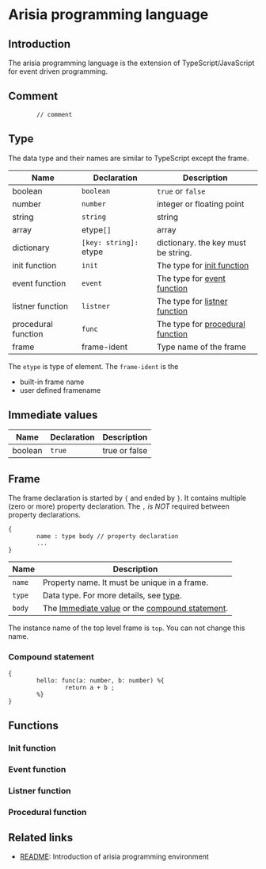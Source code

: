 # Arisia programming language

## Introduction
The arisia programming language is the extension of TypeScript/JavaScript for event driven programming.

## Comment
````
        // comment
````

## Type
The data type and their names are similar to TypeScript except the frame.

|Name           |Declaration    | Description           |
|---            |---            |---                    |
|boolean        |`boolean`      |`true` or `false`      |
|number         |`number`       |integer or floating point      |
|string         |`string`       |string                 |
|array          | etype`[]`     |array                  |
|dictionary     | `[key: string]:` etype |dictionary. the key must be string. |
|init function  |`init`         |The type for [init function](#init-function) |
|event function  |`event`       |The type for [event function](#event-function) |
|listner function |`listner`    |The type for [listner function](#listner-function) |
|procedural function |`func`    |The type for [procedural function](#procedural-function) |
|frame          |frame-ident    |Type name of the frame |

The `etype` is type of element. The `frame-ident` is the
* built-in frame name
* user defined framename

## Immediate values
|Name           |Declaration    | Description           |
|---            |---            |---                    |
|boolean        |`true`         |true or false          |

## Frame
The frame declaration is started by `{` and ended by `}`.
It contains multiple (zero or more) property declaration.
The `,` *is NOT* required between property declarations.
````
{
        name : type body // property declaration
        ...
}
````

|Name |Description |
|--- |--- |
|`name` |Property name. It must be unique in a frame. |
|`type` |Data type. For more details, see [type](#type).|
|`body` |The [Immediate value](#immediate-values) or the [compound statement](#compound-statement). |

The instance name of the top level frame is `top`.
You can not change this name.

### Compound statement
````
{
        hello: func(a: number, b: number) %{
                return a + b ;
        %}
}
````

## Functions
### Init function
### Event function
### Listner function
### Procedural function



## Related links
* [README](https://github.com/steelwheels/Arisia): Introduction of arisia programming environment

